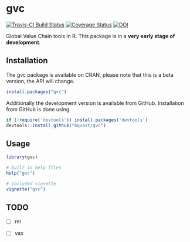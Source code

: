 # gvc
[![Travis-CI Build Status](https://travis-ci.org/bquast/gvc.png?branch=master)](https://travis-ci.org/bquast/gvc)
[![Coverage Status](https://coveralls.io/repos/bquast/gvc/badge.svg)](https://coveralls.io/r/bquast/gvc)
[![DOI](https://zenodo.org/badge/4012/bquast/gvc.svg)](http://dx.doi.org/10.5281/zenodo.16506)

Global Value Chain tools in R. This package is in a **very early stage of development**.

## Installation
The gvc package is available on CRAN, please note that this is a beta version, the API will change.

```r
install.packages("gvc")
```

Additionally the development version is available from GitHub. Installation from GitHub is done using

```r
if (!require('devtools')) install.packages('devtools')
devtools::install_github("bquast/gvc")
```

## Usage

```r
library(gvc)

# built in help files
help("gvc")

# included vignette
vignette("gvc")
```

## TODO

 * [ ] rei
 * [ ] vax


